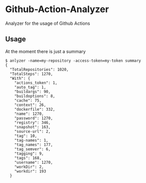 # Github-Action-Analyzer
Analyzer for the usage of Github Actions

## Usage
At the moment there is just a summary
```
$ anlyzer -name=my-repository -access-token=my-token summary
{
  "TotalRepositories": 1020,
  "TotalSteps": 1270,
  "With": {
    "actions_token": 1,
    "auto_tag": 1,
    "buildargs": 90,
    "buildoptions": 8,
    "cache": 75,
    "context": 26,
    "dockerfile": 332,
    "name": 1270,
    "password": 1270,
    "registry": 346,
    "snapshot": 163,
    "source-url": 2,
    "tag": 10,
    "tag-names": 1,
    "tag_names": 177,
    "tag_semver": 6,
    "tagging": 9,
    "tags": 168,
    "username": 1270,
    "workDir": 2,
    "workdir": 193
  }

```